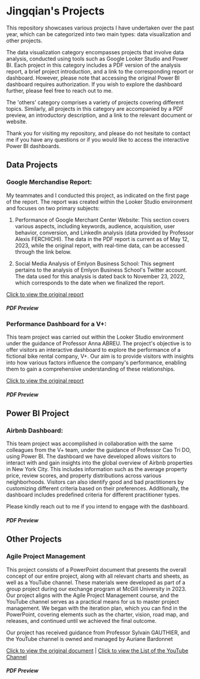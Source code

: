 # Jingqian's Projects
This repository showcases various projects I have undertaken over the past year, which can be categorized into two main types: data visualization and other projects.

The data visualization category encompasses projects that involve data analysis, conducted using tools such as Google Looker Studio and Power BI. Each project in this category includes a PDF version of the analysis report, a brief project introduction, and a link to the corresponding report or dashboard. However, please note that accessing the original Power BI dashboard requires authorization. If you wish to explore the dashboard further, please feel free to reach out to me.

The 'others' category comprises a variety of projects covering different topics. Similarly, all projects in this category are accompanied by a PDF preview, an introductory description, and a link to the relevant document or website.

Thank you for visiting my repository, and please do not hesitate to contact me if you have any questions or if you would like to access the interactive Power BI dashboards.

## Data Projects
### Google Merchandise Report: 

My teammates and I conducted this project, as indicated on the first page of the report. The report was created within the Looker Studio environment and focuses on two primary subjects:

1. Performance of Google Merchant Center Website: This section covers various aspects, including keywords, audience, acquisition, user behavior, conversion, and LinkedIn analysis (data provided by Professor Alexis FERCHICHI). The data in the PDF report is current as of May 12, 2023, while the original report, with real-time data, can be accessed through the link below.

2. Social Media Analysis of Emlyon Business School: This segment pertains to the analysis of Emlyon Business School's Twitter account. The data used for this analysis is dated back to November 23, 2022, which corresponds to the date when we finalized the report.

[Click to view the original report](https://lookerstudio.google.com/reporting/ad490fbf-4f46-4ab4-81a9-3533b4d3a30b/page/p_3q2nhog10c)

##### PDF Preview
<object data="GoogleMerchandiseReport.pdf" width="650" height="650" type='application/pdf'></object>


### Performance Dashboard for a V+:

This team project was carried out within the Looker Studio environment under the guidance of Professor Anna ABREU. The project's objective is to offer visitors an interactive dashboard to explore the performance of a fictional bike rental company, V+. Our aim is to provide visitors with insights into how various factors influence the company's performance, enabling them to gain a comprehensive understanding of these relationships.

[Click to view the original report](https://lookerstudio.google.com/reporting/3022e5e8-4987-4f9e-a16f-4cb14fad147e/page/p_19fry1a03c)
##### PDF Preview
<object data="V+_Performance_Dashboard.pdf" width="650" height="650" type='application/pdf'></object>

## Power BI Project

### Airbnb Dashboard:

This team project was accomplished in collaboration with the same colleagues from the V+ team, under the guidance of Professor Cao Tri DO, using Power BI. The dashboard we have developed allows visitors to interact with and gain insights into the global overview of Airbnb properties in New York City. This includes information such as the average property price, review scores, and property distributions across various neighborhoods. Visitors can also identify good and bad practitioners by customizing different criteria based on their preferences. Additionally, the dashboard includes predefined criteria for different practitioner types.

Please kindly reach out to me if you intend to engage with the dashboard.
##### PDF Preview
<object data="PowerBI_AirBnB_Dashboard.pdf" width="650" height="650" type='application/pdf'></object>

## Other Projects

### Agile Project Management
This project consists of a PowerPoint document that presents the overall concept of our entire project, along with all relevant charts and sheets, as well as a YouTube channel. These materials were developed as part of a group project during our exchange program at McGill University in 2023. Our project aligns with the Agile Project Management course, and the YouTube channel serves as a practical means for us to master project management. We began with the iteration plan, which you can find in the PowerPoint, covering elements such as the charter, vision, road map, and releases, and continued until we achieved the final outcome.

Our project has received guidance from Professor Sylvain GAUTHIER, and the YouTube channel is owned and managed by Auriane Bardonnet

[Click to view the original document](https://www.canva.com/design/DAFkLPXe7Jk/TDRVteG82hZ7Fy2grCg60g/view?utm_content=DAFkLPXe7Jk&utm_campaign=designshare&utm_medium=link&utm_source=publishsharelink)
 | 
[Click to view the List of the YouTube Channel](https://www.youtube.com/playlist?list=PLmNfvsiRta7lWcorqHmkWiDgAVgvJ6H_Z)

##### PDF Preview
<object data="SUPADISCOVER PPT_compressed.pdf" width="650" height="650" type='application/pdf'></object>
